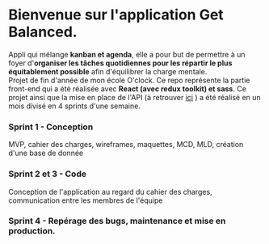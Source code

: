 # Bienvenue sur l'application Get Balanced.   
Appli qui mélange **kanban et agenda**, elle a pour but de permettre à un foyer d'**organiser les tâches quotidiennes pour les répartir le plus équitablement possible** afin d'équilibrer la charge mentale.   
Projet de fin d'année de mon école O'clock. Ce repo représente la partie front-end qui a été réalisée avec **React (avec redux toolkit) et sass**.
Ce projet ainsi que la mise en place de l'API (à retrouver [ici](https://github.com/FabriceMilet/GetBalanced-back) ) a été réalisé en un mois divisé en 4 sprints d'une semaine.  
### Sprint 1 - Conception
MVP, cahier des charges, wireframes, maquettes, MCD, MLD, création d'une base de donnée
### Sprint 2 et 3 - Code
Conception de l'application au regard du cahier des charges, communication entre les membres de l'équipe 
### Sprint 4 - Repérage des bugs, maintenance et mise en production. 
